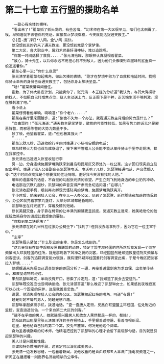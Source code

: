 # 第二十七章 五行盟的援助名单
        一副心有余悸的模样。
       “看出来了!”翟菜抓了抓头发的，有些苦恼，“幻术师在第一大区很罕见，咱们也太倒霉了，唉，早知道就不该管你的死话，直接禁止梦境穿梭，今天就能活捉通天教主。”
       必|应-搜`择日*\\网。全\/网.最快。
       他没想到真的钓来了通天教主，更没想到竟是个掌梦使。
       第二大区，各大职业中，属幻术师最奸滑神秘，难以追踪啊。
       “你第一时间选择了救我.....”张元清抬眸，那眼神认真凝视着翟菜。
       “放心，骑士先生，以后你永远不用担心找不到敌人，因为他们会像嗅到血腥味的鲨鱼疯一般追逐着你。”
       翟菜心里一沉:“你什么意思”
       张元清学着翟菜勾起嘴角，做出欠揍的表情，“刚才在梦境中败为了自救和拖延时间，我把你骑士单传的身份告诉通天教主了，包括你身上那块圣盘。”
       “啥!”翟菜表情瞬间僵住。
       抱歉，为了伟大卧底计划，只能卖你了，张元清一本正经的分析道“我认为，与其大海捞针的找人，不如把自己打成焦点位，敌人主动送上门，反正阁下是半神，正苦恼生活不够刺激。现在够刺激了吧。”
       看小说上
       翟菜愣愣看他半晌，喃喃道:“你个老六.....”
       翟菜在客厅里来回踱步，道:“倒也不失为一个办法，就看通天教主背后的势力是什么？”
       “自由盟约！”张元清道:“通天教主是掌梦使，散修的可能性较低，如果有势力的话无非是邪恶阵营，而邪恶陈营的大势力数量不多。
       顿了顿，他望着翟菜，道:“但也极其强大!”
       “.....”
       翟菜沉默几秒，迅速收拾行李同时拨通了小秘书安妮的电话:
       成功转移火力我也该功成身退了，接下来不管猎人公会能不能从单传骑士手里夺走铜块，都在我掌控中。
       张元清也迅速进入卧室收拾行李
       另一边，分身连续施展梦境跳跃来到曼岛和昆斯区交界处的一栋公寓，这才回归现实后立刻取出手机，拨通了猎人公会副会长凯瑟琳电话，电话响了几秒，凯瑟琳接通电话，声音柔媚入骨:“这个时间点找我是个想要我的住址吗嗯，正好我今天没有找的人陪。”
       暖昧的语露骨的话语，不自觉的勾起张元清的欲望，产生立刻飞到她身边的申公豹的冲动。
       电话那边沉默几起秒，凯瑟琳的声音变得严肃而急切追问道:“在哪儿”
       张元清收起手机，眼前再次孵现光怪陆离的梦境，施展梦境跳跃离开。
       半小时后，他来到猎人公会，在空无一人办公区，见到了凯瑟琳，新约郡值夜加班的情况较少，办公区就亮着寥寥几盏灯，大部分区域都是昏暗的。
       凯瑟琳坐在灯光底下，穿着及膝的短裙。
       修长美腿交叠，身子靠在椅背的让丰满的胸脯更显弧度，见通天教主进来，她美艳绝伦的脸庞绽放笑容你的进度比我想象的要快。
       “你找到第二块铜块了”
       张元清停在她几米外拉过张办公椅坐下:“找到了!但我没办法拿到手，因为它在一位主宰手中。”
       “主宰”
       凯瑟琳眉头紧皱:“什么职业的主宰，你是怎么找到的。”
       “这几天我有在暗中观察反黑白联盟的动静，锁定了盟主邓经国的住所然后我发现一个剑客频繁出入邓我轻国的住所，就是那晚救下风神之翼的剑客，邓经国显然是知道教皇遗物又频繁与剑客密谈，剑客的追踪调查能力很强，我有理怀疑邓经国委托剑客调查此案，于是今晚区把剑客拉入梦境.....”
       他娓娓道来先把自己调查剑客的原因分析了一遍，再接着透露剑客为求自保，出卖单传骑士，和教皇遗物的经过。
       果然凯瑟琳听完，半响没有开口，思索了片定刻，道:“我知道了我会去查证的。”
       凯瑟琳既没答应也没明确拒绝、张元清颌首道“那么晚安了凯瑟琳女士，如果感到夜晚寂寞可以心找一个固定的床伴，这是我善意忠告。”
       说罢，他消失现在猎人公会的办公区，凯瑟琳抿起红艳的嘴角，呵道“有趣!”
       越是对她不屑的男人，她越是感兴趣。
       凯瑟琳拿起桌面手机，拨通电话，“查一查唐人定街，反黑白联盟盟主邓经国，住处附近的监控，查查逍遥剑仙，一个来自第二大区的剑客。”
       “越不在乎她的男人，她就越感兴趣男人和故女人果然都是一样的，都贱!」
       昆斯区的出租屋里张元清懒洋洋的坐在摇椅上，手里握着遥控器，看着电视新闻。
       这里，是他给自己找的第二个窝，狡兔三窟嘛，何况是他这个间谍。
       身为圣者境巅峰的幻术师，他精准把控到了凯瑟琳的心理才会留下最后那句话，目的就是引起凯瑟琳的兴趣。
       美人计是兴趣和性趣。
       间谍和特务惯用的手段，这肯定可以演化成美男计。
       张元清一边发散思绪，一边看着新闻，发他收看的是自由联邦五大丰流广播电视频道之一，新闻正在播报着一则商界名流被暗杀的公事件。